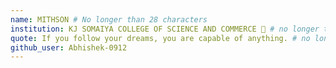 ```yaml
---
name: MITHSON # No longer than 28 characters
institution: KJ SOMAIYA COLLEGE OF SCIENCE AND COMMERCE 🚩 # no longer than 58 characters
quote: If you follow your dreams, you are capable of anything. # no longer than 100 characters, avoid using quotes(") to guarantee the format remains the same.
github_user: Abhishek-0912
---
```

